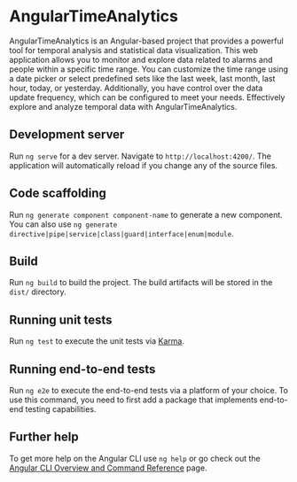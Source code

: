 # AngularTimeAnalytics

AngularTimeAnalytics is an Angular-based project that provides a powerful tool for temporal analysis and statistical data visualization. This web application allows you to monitor and explore data related to alarms and people within a specific time range. You can customize the time range using a date picker or select predefined sets like the last week, last month, last hour, today, or yesterday. Additionally, you have control over the data update frequency, which can be configured to meet your needs. Effectively explore and analyze temporal data with AngularTimeAnalytics.

## Development server

Run `ng serve` for a dev server. Navigate to `http://localhost:4200/`. The application will automatically reload if you change any of the source files.

## Code scaffolding

Run `ng generate component component-name` to generate a new component. You can also use `ng generate directive|pipe|service|class|guard|interface|enum|module`.

## Build

Run `ng build` to build the project. The build artifacts will be stored in the `dist/` directory.

## Running unit tests

Run `ng test` to execute the unit tests via [Karma](https://karma-runner.github.io).

## Running end-to-end tests

Run `ng e2e` to execute the end-to-end tests via a platform of your choice. To use this command, you need to first add a package that implements end-to-end testing capabilities.

## Further help

To get more help on the Angular CLI use `ng help` or go check out the [Angular CLI Overview and Command Reference](https://angular.io/cli) page.
